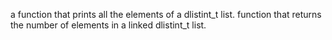 a function that prints all the elements of a dlistint_t list.
 function that returns the number of elements in a linked dlistint_t list.
